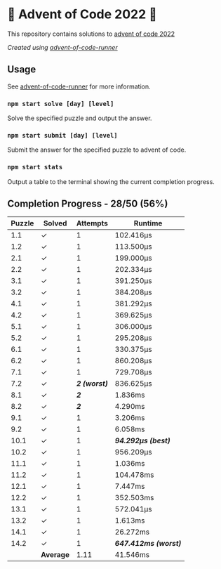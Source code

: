 # :santa: Advent of Code 2022 :christmas_tree:

This repository contains solutions to [advent of code 2022](https://adventofcode.com/2022) 

_Created using [advent-of-code-runner](https://github.com/beakerandjake/advent-of-code-runner)_

## Usage
See [advent-of-code-runner](https://github.com/beakerandjake/advent-of-code-runner) for more information.

### `npm start solve [day] [level]`
Solve the specified puzzle and output the answer.

### `npm start submit [day] [level]`
Submit the answer for the specified puzzle to advent of code.

### `npm start stats`
Output a table to the terminal showing the current completion progress.

<!--Please do not delete the following comments, they are required to save your stats to this file.-->
<!--START_AUTOGENERATED_COMPLETION_PROGRESS_SECTION-->
## Completion Progress - 28/50 (56%)

| Puzzle | Solved | Attempts | Runtime |
| --- | --- | --- | --- |
| 1.1 | ✓ | 1 | 102.416μs |
| 1.2 | ✓ | 1 | 113.500μs |
| 2.1 | ✓ | 1 | 199.000μs |
| 2.2 | ✓ | 1 | 202.334μs |
| 3.1 | ✓ | 1 | 391.250μs |
| 3.2 | ✓ | 1 | 384.208μs |
| 4.1 | ✓ | 1 | 381.292μs |
| 4.2 | ✓ | 1 | 369.625μs |
| 5.1 | ✓ | 1 | 306.000μs |
| 5.2 | ✓ | 1 | 295.208μs |
| 6.1 | ✓ | 1 | 330.375μs |
| 6.2 | ✓ | 1 | 860.208μs |
| 7.1 | ✓ | 1 | 729.708μs |
| 7.2 | ✓ | ***2 (worst)*** | 836.625μs |
| 8.1 | ✓ | ***2*** | 1.836ms |
| 8.2 | ✓ | ***2*** | 4.290ms |
| 9.1 | ✓ | 1 | 3.206ms |
| 9.2 | ✓ | 1 | 6.058ms |
| 10.1 | ✓ | 1 | ***94.292μs (best)*** |
| 10.2 | ✓ | 1 | 956.209μs |
| 11.1 | ✓ | 1 | 1.036ms |
| 11.2 | ✓ | 1 | 104.478ms |
| 12.1 | ✓ | 1 | 7.447ms |
| 12.2 | ✓ | 1 | 352.503ms |
| 13.1 | ✓ | 1 | 572.041μs |
| 13.2 | ✓ | 1 | 1.613ms |
| 14.1 | ✓ | 1 | 26.272ms |
| 14.2 | ✓ | 1 | ***647.412ms (worst)*** |
|  | **Average** | 1.11 | 41.546ms |
<!--END_AUTOGENERATED_COMPLETION_PROGRESS_SECTION-->